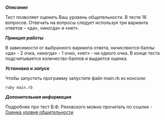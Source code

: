 ***Описание***

Тест позволяет оценить Ваш уровень общительности. В тесте 16 вопросов. Отвечать на вопросы следует используя три варианта ответов – «да», «иногда» и «нет».

***Принцип работы***

В зависимости от выбранного варианта ответа, начисляются баллы: «да» - 2 очка, «иногда» - 1 очко, «нет» - ни одного очка. В конце теста подсчитывается количество баллов и выдается оценка.

***Установка и запуск***

Чтобы запустить программу запустите файл main.rb из консоли:
```
ruby main.rb
```

***Допонительная информация***

Подробнее про тест В.Ф. Ряховского можно прочитать по ссылке - [Оценка уровня общительности](https://vocabulary.ru/termin/test-obschitelnosti-v-f-rjahovskii.html)
